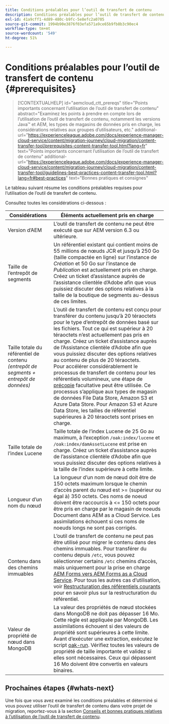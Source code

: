 ```yaml
---
title: Conditions préalables pour l’outil de transfert de contenu
description: Conditions préalables pour l’outil de transfert de contenu
exl-id: 41a9cff1-4d89-480c-b9fc-5e8efc2a0705
source-git-commit: 1994b90e3876f03efa571a9ce65b9fb8b3c90ec4
workflow-type: tm+mt
source-wordcount: '549'
ht-degree: 51%

---
```


# Conditions préalables pour l’outil de transfert de contenu {#prerequisites}

>[!CONTEXTUALHELP]
>id="aemcloud_ctt_prereqs"
>title="Points importants concernant l’utilisation de l’outil de transfert de contenu"
>abstract="Examinez les points à prendre en compte lors de l’utilisation de l’outil de transfert de contenu, notamment les versions Java™ et AEM, les types de magasins de données pris en charge, les considérations relatives aux groupes d’utilisateurs, etc."
additional-url="https://experienceleague.adobe.com/docs/experience-manager-cloud-service/content/migration-journey/cloud-migration/content-transfer-tool/prerequisites-content-transfer-tool.html?lang=fr" text="Points importants concernant l’utilisation de l’outil de transfert de contenu"
additional-url="https://experienceleague.adobe.com/docs/experience-manager-cloud-service/content/migration-journey/cloud-migration/content-transfer-tool/guidelines-best-practices-content-transfer-tool.html?lang=fr#best-practices" text="Bonnes pratiques et consignes"

Le tableau suivant résume les conditions préalables requises pour l’utilisation de l’outil de transfert de contenu.

Consultez toutes les considérations ci-dessous :

| Considérations | Éléments actuellement pris en charge |
|---------------------------------------------------------------------|--------------------------------------------------------------------------------------------------------------------------------------------------------------------------------------------------------------------------------------------------------------------------------------------------------------------------------------------------------------------------------------------------------------------------------------------------------------------------------------------------------------------------------------------------------------------------------------------------------------------------------------------------------------------------------------------------------------------------------------------------------------------|
| Version d’AEM | L’outil de transfert de contenu ne peut être exécuté que sur AEM version 6.3 ou ultérieure. |
| Taille de l’entrepôt de segments | Un référentiel existant qui contient moins de 55 millions de nœuds JCR et jusqu’à 250 Go (taille compactée en ligne) sur l’instance de *Création* et 50 Go sur l’instance de *Publication* est actuellement pris en charge. Créez un ticket d’assistance auprès de l’assistance clientèle d’Adobe afin que vous puissiez discuter des options relatives à la taille de la boutique de segments au-dessus de ces limites. |
| Taille totale du référentiel de contenu <br>*(entrepôt de segments + entrepôt de données)* | L’outil de transfert de contenu est conçu pour transférer du contenu jusqu’à 20 téraoctets pour le type d’entrepôt de données basé sur les fichiers. Tout ce qui est supérieur à 20 téraoctets n’est actuellement pas pris en charge. Créez un ticket d’assistance auprès de l’Assistance clientèle d’Adobe afin que vous puissiez discuter des options relatives au contenu de plus de 20 téraoctets. <br>Pour accélérer considérablement le processus de transfert de contenu pour les référentiels volumineux, une étape de [précopie](https://experienceleague.adobe.com/docs/experience-manager-cloud-service/content/migration-journey/cloud-migration/content-transfer-tool/handling-large-content-repositories.html?lang=fr#setting-up-pre-copy-step) facultative peut être utilisée. Ce processus s’applique aux types de magasin de données File Data Store, Amazon S3 et Azure Data Store. Pour Amazon S3 et Azure Data Store, les tailles de référentiel supérieures à 20 téraoctets sont prises en charge. |
| Taille totale de l’index Lucene | Taille totale de l’index Lucene de 25 Go au maximum, à l’exception `/oak:index/lucene` et `/oak:index/damAssetLucene` est prise en charge. Créez un ticket d’assistance auprès de l’assistance clientèle d’Adobe afin que vous puissiez discuter des options relatives à la taille de l’index supérieure à cette limite. |
| Longueur d’un nom du nœud | La longueur d’un nom de nœud doit être de 150 octets maximum lorsque le chemin d’accès parent du nœud est >= (supérieur ou égal à) 350 octets. Ces noms de noeud doivent être raccourcis à &lt;= 150 octets pour être pris en charge par le magasin de noeuds Document dans AEM as a Cloud Service. Les assimilations échouent si ces noms de noeuds longs ne sont pas corrigés. |
| Contenu dans des chemins immuables | L’outil de transfert de contenu ne peut pas être utilisé pour migrer le contenu dans des chemins immuables. Pour transférer du contenu depuis `/etc`, vous pouvez sélectionner certains `/etc` chemins d’accès, mais uniquement pour la prise en charge [AEM Forms vers AEM Forms as a Cloud Service](https://experienceleague.adobe.com/docs/experience-manager-cloud-service/content/forms/setup-configure-migrate/migrate-to-forms-as-a-cloud-service.html#paths-of-various-aem-forms-specific-assets). Pour tous les autres cas d’utilisation, voir [Restructuration des référentiels courants](https://experienceleague.adobe.com/docs/experience-manager-65/deploying/restructuring/all-repository-restructuring-in-aem-6-5.html?lang=fr) pour en savoir plus sur la restructuration du référentiel. |
| Valeur de propriété de nœud dans MongoDB | La valeur des propriétés de nœud stockées dans MongoDB ne doit pas dépasser 16 Mo. Cette règle est appliquée par MongoDB. Les assimilations échouent si des valeurs de propriété sont supérieures à cette limite. Avant d’exécuter une extraction, exécutez le script [oak-run](https://repo1.maven.org/maven2/org/apache/jackrabbit/oak-run/1.38.0/oak-run-1.38.0.jar). Vérifiez toutes les valeurs de propriété de taille importante et validez si elles sont nécessaires. Ceux qui dépassent 16 Mo doivent être convertis en valeurs binaires. |

## Prochaines étapes {#whats-next}

Une fois que vous avez examiné les conditions préalables et déterminé si vous pouvez utiliser l’outil de transfert de contenu dans votre projet de migration, reportez-vous à la section [Conseils et bonnes pratiques relatives à l’utilisation de l’outil de transfert de contenu](https://experienceleague.adobe.com/docs/experience-manager-cloud-service/content/migration-journey/cloud-migration/content-transfer-tool/guidelines-best-practices-content-transfer-tool.html?lang=fr).
